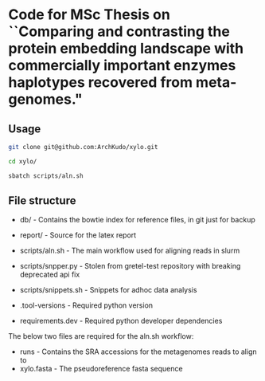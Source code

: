 # Code for MSc Thesis on ``Comparing and contrasting the protein embedding landscape with commercially important enzymes haplotypes recovered from meta-genomes." 

## Usage

```sh
git clone git@github.com:ArchKudo/xylo.git

cd xylo/

sbatch scripts/aln.sh
```

## File structure

- db/ - Contains the bowtie index for reference files, in git just for backup
- report/ - Source for the latex report

- scripts/aln.sh - The main workflow used for aligning reads in slurm
- scripts/snpper.py - Stolen from gretel-test repository with breaking deprecated api fix
- scripts/snippets.sh - Snippets for adhoc data analysis

- .tool-versions - Required python version
- requirements.dev - Required python developer dependencies

The below two files are required for the aln.sh workflow:
- runs - Contains the SRA accessions for the metagenomes reads to align to
- xylo.fasta - The pseudoreference fasta sequence
